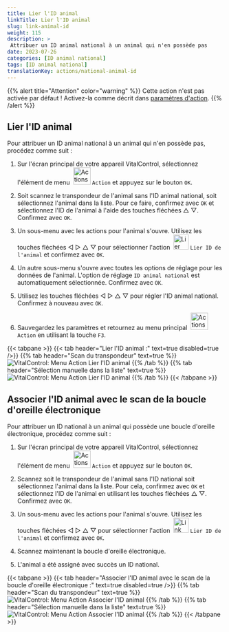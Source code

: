 ```yaml
---
title: Lier l'ID animal
linkTitle: Lier l'ID animal
slug: link-animal-id
weight: 115
description: >
 Attribuer un ID animal national à un animal qui n'en possède pas
date: 2023-07-26
categories: [ID animal national]
tags: [ID animal national]
translationKey: actions/national-animal-id
---
```

{{% alert title="Attention" color="warning" %}}
Cette action n'est pas activée par défaut ! Activez-la comme décrit dans [paramètres d'action](../setting/).
{{% /alert %}}

## Lier l'ID animal

Pour attribuer un ID animal national à un animal qui n'en possède pas, procédez comme suit :

1. Sur l'écran principal de votre appareil VitalControl, sélectionnez l'élément de menu &nbsp;<img src="/icons/actions.svg" width="40" align="bottom" alt="Actions" /> `Action` et appuyez sur le bouton `OK`.

2. Soit scannez le transpondeur de l'animal sans l'ID animal national, soit sélectionnez l'animal dans la liste. Pour ce faire, confirmez avec `OK` et sélectionnez l'ID de l'animal à l'aide des touches fléchées △ ▽. Confirmez avec `OK`.

3. Un sous-menu avec les actions pour l'animal s'ouvre. Utilisez les touches fléchées ◁ ▷ △ ▽ pour sélectionner l'action &nbsp;<img src="/icons/actions/link-nais-id.svg" width="35" align="bottom" alt="Lier l'ID animal" /> `Lier ID de l'animal` et confirmez avec `OK`.

4. Un autre sous-menu s'ouvre avec toutes les options de réglage pour les données de l'animal. L'option de réglage `ID animal national` est automatiquement sélectionnée. Confirmez avec `OK`.

5. Utilisez les touches fléchées ◁ ▷ △ ▽ pour régler l'ID animal national. Confirmez à nouveau avec `OK`.

6. Sauvegardez les paramètres et retournez au menu principal &nbsp;<img src="/icons/actions.svg" width="40" align="bottom" alt="Actions" /> `Action` en utilisant la touche `F3`.

{{< tabpane >}}
{{< tab header="Lier l'ID animal :" text=true disabled=true />}}
{{% tab header="Scan du transpondeur" text=true %}}
![VitalControl: Menu Action Lier l'ID animal](../images/linkanimalid-scan.png "Lier l'ID animal")
{{% /tab %}}
{{% tab header="Sélection manuelle dans la liste" text=true %}}
![VitalControl: Menu Action Lier l'ID animal](../images/linkanimalid.png "Lier l'ID animal")
{{% /tab %}}
{{< /tabpane >}}

## Associer l'ID animal avec le scan de la boucle d'oreille électronique

Pour attribuer un ID national à un animal qui possède une boucle d'oreille électronique, procédez comme suit :

1. Sur l'écran principal de votre appareil VitalControl, sélectionnez l'élément de menu &nbsp;<img src="/icons/actions.svg" width="40" align="bottom" alt="Actions" /> `Action` et appuyez sur le bouton `OK`.

2. Scannez soit le transpondeur de l'animal sans l'ID national soit sélectionnez l'animal dans la liste. Pour cela, confirmez avec `OK` et sélectionnez l'ID de l'animal en utilisant les touches fléchées △ ▽. Confirmez avec `OK`.

3. Un sous-menu avec les actions pour l'animal s'ouvre. Utilisez les touches fléchées ◁ ▷ △ ▽ pour sélectionner l'action &nbsp;<img src="/icons/actions/scan-nais-id.svg" width="35" align="bottom" alt="Link animal ID" />  `Lier ID de l'animal` et confirmez avec `OK`.

4. Scannez maintenant la boucle d'oreille électronique.

5. L'animal a été assigné avec succès un ID national.

{{< tabpane >}}
{{< tab header="Associer l'ID animal avec le scan de la boucle d'oreille électronique :" text=true disabled=true />}}
{{% tab header="Scan du transpondeur" text=true %}}
![VitalControl: Menu Action Associer l'ID animal](../images/linkanimalidscan-scan.png "Associer l'ID animal")
{{% /tab %}}
{{% tab header="Sélection manuelle dans la liste" text=true %}}
![VitalControl: Menu Action Associer l'ID animal](../images/linkanimalidscan.png "Associer l'ID animal")
{{% /tab %}}
{{< /tabpane >}}
